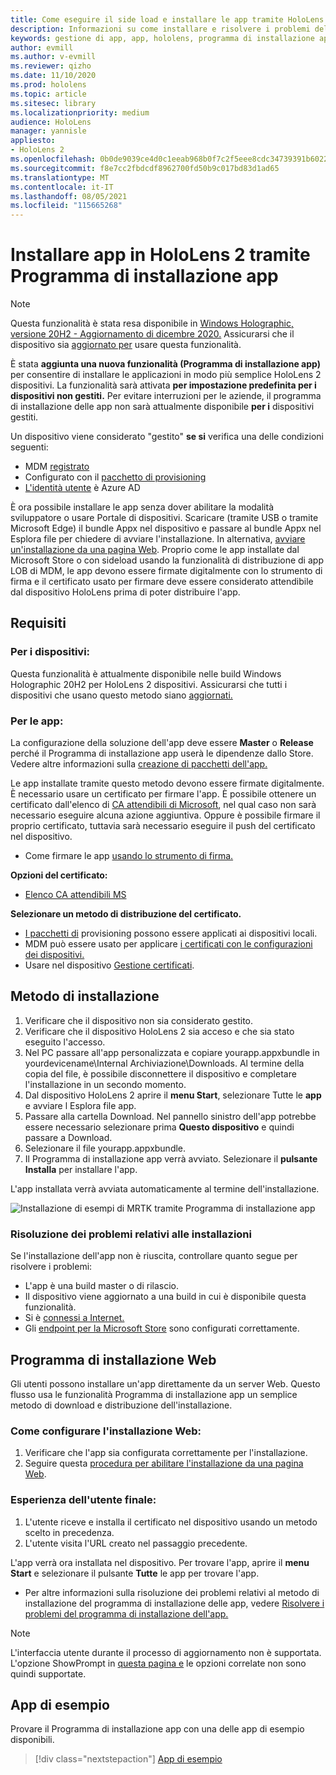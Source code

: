 ```yaml
---
title: Come eseguire il side load e installare le app tramite HoloLens 2 Programma di installazione app
description: Informazioni su come installare e risolvere i problemi delle app con il programma di installazione delle app e sul side load e installazione delle app tramite l'interfaccia utente.
keywords: gestione di app, app, hololens, programma di installazione app
author: evmill
ms.author: v-evmill
ms.reviewer: qizho
ms.date: 11/10/2020
ms.prod: hololens
ms.topic: article
ms.sitesec: library
ms.localizationpriority: medium
audience: HoloLens
manager: yannisle
appliesto:
- HoloLens 2
ms.openlocfilehash: 0b0de9039ce4d0c1eeab968b0f7c2f5eee8cdc34739391b6022b409325955350
ms.sourcegitcommit: f8e7cc2fbdcdf8962700fd50b9c017bd83d1ad65
ms.translationtype: MT
ms.contentlocale: it-IT
ms.lasthandoff: 08/05/2021
ms.locfileid: "115665268"
---
```

# <a name="install-apps-on-hololens-2-via-app-installer"></a>Installare app in HoloLens 2 tramite Programma di installazione app

> [!NOTE]
> Questa funzionalità è stata resa disponibile in [Windows Holographic, versione 20H2 - Aggiornamento di dicembre 2020.](hololens-release-notes.md) Assicurarsi che il dispositivo sia [aggiornato per](hololens-update-hololens.md) usare questa funzionalità.

È stata **aggiunta una nuova funzionalità (Programma di installazione app)** per consentire di installare le applicazioni in modo più semplice HoloLens 2 dispositivi. La funzionalità sarà attivata **per impostazione predefinita per i dispositivi non gestiti.** Per evitare interruzioni per le aziende, il programma di installazione delle app non sarà attualmente disponibile **per i** dispositivi gestiti.  

Un dispositivo viene considerato "gestito" **se si** verifica una delle condizioni seguenti:

- MDM [registrato](hololens-enroll-mdm.md)
- Configurato con il [pacchetto di provisioning](hololens-provisioning.md)
- [L'identità utente](hololens-identity.md) è Azure AD

È ora possibile installare le app senza dover abilitare la modalità sviluppatore o usare Portale di dispositivi.  Scaricare (tramite USB o tramite Microsoft Edge) il bundle Appx nel dispositivo e passare al bundle Appx nel Esplora file per chiedere di avviare l'installazione.  In alternativa, [avviare un'installazione da una pagina Web](/windows/msix/app-installer/installing-windows10-apps-web). Proprio come le app installate dal Microsoft Store o con sideload usando la funzionalità di distribuzione di app [](/windows/win32/appxpkg/how-to-sign-a-package-using-signtool) LOB [](/windows/win32/appxpkg/how-to-sign-a-package-using-signtool#security-considerations) di MDM, le app devono essere firmate digitalmente con lo strumento di firma e il certificato usato per firmare deve essere considerato attendibile dal dispositivo HoloLens prima di poter distribuire l'app.

## <a name="requirements"></a>Requisiti

### <a name="for-your-devices"></a>Per i dispositivi:

Questa funzionalità è attualmente disponibile nelle build Windows Holographic 20H2 per HoloLens 2 dispositivi. Assicurarsi che tutti i dispositivi che usano questo metodo siano [aggiornati.](hololens-update-hololens.md)

### <a name="for-your-apps"></a>Per le app:

La configurazione della soluzione dell'app deve essere **Master** o **Release** perché il Programma di installazione app userà le dipendenze dallo Store. Vedere altre informazioni sulla [creazione di pacchetti dell'app.](/windows/msix/app-installer/create-appinstallerfile-vs)

Le app installate tramite questo metodo devono essere firmate digitalmente. È necessario usare un certificato per firmare l'app. È possibile ottenere un certificato dall'elenco di [CA attendibili di Microsoft](https://ccadb-public.secure.force.com/microsoft/IncludedCACertificateReportForMSFT), nel qual caso non sarà necessario eseguire alcuna azione aggiuntiva. Oppure è possibile firmare il proprio certificato, tuttavia sarà necessario eseguire il push del certificato nel dispositivo.

- Come firmare le app [usando lo strumento di firma.](/windows/win32/appxpkg/how-to-sign-a-package-using-signtool)

**Opzioni del certificato:**

- [Elenco CA attendibili MS](https://ccadb-public.secure.force.com/microsoft/IncludedCACertificateReportForMSFT)

**Selezionare un metodo di distribuzione del certificato.**

- [I pacchetti di](hololens-provisioning.md) provisioning possono essere applicati ai dispositivi locali.
- MDM può essere usato per applicare [i certificati con le configurazioni dei dispositivi.](/mem/intune/protect/certificates-configure)
- Usare nel dispositivo [Gestione certificati](certificate-manager.md).

## <a name="installation-method"></a>Metodo di installazione

1. Verificare che il dispositivo non sia considerato gestito.
1. Verificare che il dispositivo HoloLens 2 sia acceso e che sia stato eseguito l'accesso.
1. Nel PC passare all'app personalizzata e copiare yourapp.appxbundle in yourdevicename\Internal Archiviazione\Downloads.
    Al termine della copia del file, è possibile disconnettere il dispositivo e completare l'installazione in un secondo momento.
1. Dal dispositivo HoloLens 2 aprire il **menu Start**, selezionare Tutte le **app** e avviare l Esplora file app. 
1. Passare alla cartella Download. Nel pannello sinistro dell'app potrebbe essere necessario selezionare prima **Questo dispositivo** e quindi passare a Download.
1. Selezionare il file yourapp.appxbundle.
1. Il Programma di installazione app verrà avviato. Selezionare il **pulsante Installa** per installare l'app.

L'app installata verrà avviata automaticamente al termine dell'installazione.

![Installazione di esempi di MRTK tramite Programma di installazione app](images/hololens-app-installer-picture.jpg)

### <a name="troubleshooting-installs"></a>Risoluzione dei problemi relativi alle installazioni

Se l'installazione dell'app non è riuscita, controllare quanto segue per risolvere i problemi:

- L'app è una build master o di rilascio.
- Il dispositivo viene aggiornato a una build in cui è disponibile questa funzionalità.
- Si è [connessi a Internet.](hololens-network.md)
- Gli [endpoint per la Microsoft Store](hololens-offline.md) sono configurati correttamente.  

## <a name="web-installer"></a>Programma di installazione Web

Gli utenti possono installare un'app direttamente da un server Web. Questo flusso usa le funzionalità Programma di installazione app un semplice metodo di download e distribuzione dell'installazione.

### <a name="how-to-set-up-web-install"></a>Come configurare l'installazione Web:

1. Verificare che l'app sia configurata correttamente per l'installazione.
1. Seguire questa [procedura per abilitare l'installazione da una pagina Web](/windows/msix/app-installer/installing-windows10-apps-web#how-to-enable-this-on-a-webpage).

### <a name="end-user-experience"></a>Esperienza dell'utente finale:

1. L'utente riceve e installa il certificato nel dispositivo usando un metodo scelto in precedenza.
1. L'utente visita l'URL creato nel passaggio precedente.

L'app verrà ora installata nel dispositivo. Per trovare l'app, aprire il **menu Start** e selezionare il pulsante **Tutte** le app per trovare l'app.

- Per altre informazioni sulla risoluzione dei problemi relativi al metodo di installazione del programma di installazione delle app, vedere [Risolvere i problemi del programma di installazione dell'app.](/windows/msix/app-installer/troubleshoot-appinstaller-issues)

> [!NOTE]
> L'interfaccia utente durante il processo di aggiornamento non è supportata. L'opzione ShowPrompt in [questa pagina e](/windows/msix/app-installer/update-settings) le opzioni correlate non sono quindi supportate.

## <a name="sample-apps"></a>App di esempio

Provare il Programma di installazione app con una delle app di esempio disponibili. 
> [!div class="nextstepaction"]
> [App di esempio](/windows/mixed-reality/develop/features-and-samples)
